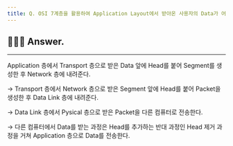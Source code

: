 ```yaml
---
title: Q. OSI 7계층을 활용하여 Application Layout에서 받아온 사용자의 Data가 어떻게 다른 컴퓨터로 전송되는지 설명해주세요.
---
```


## 🧑🏻‍💻 Answer.
---

Application 층에서 Transport 층으로 받은 Data 앞에 Head를 붙어 Segment를 생성한 후 Network 층에 내려준다.

→ Transport 층에서 Network 층으로 받은 Segment 앞에 Head를 붙어 Packet을 생성한 후 Data Link 층에 내려준다.

→ Data Link 층에서 Pysical 층으로 받은 Packet을 다른 컴퓨터로 전송한다.

→ 다른 컴퓨터에서 Data를 받는 과정은 Head를 추가하는 반대 과정인 Head 제거 과정을 거쳐 Application 층으로 Data를 전송한다.